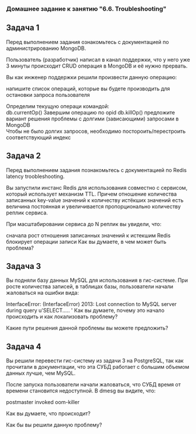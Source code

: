 ### Домашнее задание к занятию "6.6. Troubleshooting"  
## Задача 1  
Перед выполнением задания ознакомьтесь с документацией по администрированию MongoDB.  

Пользователь (разработчик) написал в канал поддержки, что у него уже 3 минуты происходит CRUD операция в MongoDB и её нужно прервать.

Вы как инженер поддержки решили произвести данную операцию:

напишите список операций, которые вы будете производить для остановки запроса пользователя  

Определим текущую операци командой:  
       db.currentOp()
Завершим операцию по opid
       db.killOp()
предложите вариант решения проблемы с долгими (зависающими) запросами в MongoDB    
Чтобы не было долгих запросов, необходимо постороить/перестроить соответствующий индекс

## Задача 2
Перед выполнением задания познакомьтесь с документацией по Redis latency troobleshooting.  

Вы запустили инстанс Redis для использования совместно с сервисом, который использует механизм TTL. Причем отношение количества записанных key-value значений к количеству истёкших значений есть величина постоянная и увеличивается пропорционально количеству реплик сервиса.

При масштабировании сервиса до N реплик вы увидели, что:

сначала рост отношения записанных значений к истекшим
Redis блокирует операции записи
Как вы думаете, в чем может быть проблема?

## Задача 3
Вы подняли базу данных MySQL для использования в гис-системе. При росте количества записей, в таблицах базы, пользователи начали жаловаться на ошибки вида:

InterfaceError: (InterfaceError) 2013: Lost connection to MySQL server during query u'SELECT..... '
Как вы думаете, почему это начало происходить и как локализовать проблему?

Какие пути решения данной проблемы вы можете предложить?

## Задача 4
Вы решили перевести гис-систему из задачи 3 на PostgreSQL, так как прочитали в документации, что эта СУБД работает с большим объемом данных лучше, чем MySQL.

После запуска пользователи начали жаловаться, что СУБД время от времени становится недоступной. В dmesg вы видите, что:

postmaster invoked oom-killer

Как вы думаете, что происходит?

Как бы вы решили данную проблему?
